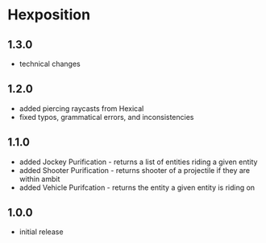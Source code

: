 # Hexposition

## 1.3.0
- technical changes

## 1.2.0
- added piercing raycasts from Hexical
- fixed typos, grammatical errors, and inconsistencies

## 1.1.0
- added Jockey Purification - returns a list of entities riding a given entity
- added Shooter Purification - returns shooter of a projectile if they are within ambit
- added Vehicle Purifcation - returns the entity a given entity is riding on

## 1.0.0
- initial release